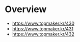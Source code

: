 # Overview

- https://www.topmaker.kr/430
- https://www.topmaker.kr/431
- https://www.topmaker.kr/432